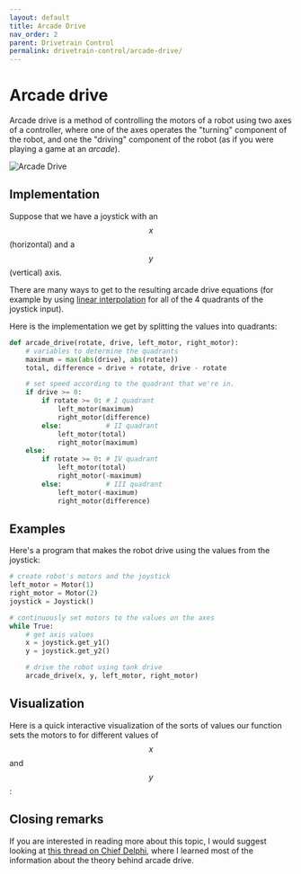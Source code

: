 ```yaml
---
layout: default
title: Arcade Drive
nav_order: 2
parent: Drivetrain Control
permalink: drivetrain-control/arcade-drive/
---
```


# Arcade drive
Arcade drive is a method of controlling the motors of a robot using two axes of a controller, where one of the axes operates the "turning" component of the robot, and one the "driving" component of the robot (as if you were playing a game at an *arcade*).

![Arcade Drive]({{site.url}}/assets/images/drivetrain-control/arcade-drive.png "Arcade Drive")


## Implementation
Suppose that we have a joystick with an $$x$$ (horizontal) and a $$y$$ (vertical) axis.

There are many ways to get to the resulting arcade drive equations (for example by using [linear interpolation](https://www.chiefdelphi.com/media/papers/download/3495) for all of the 4 quadrants of the joystick input).

Here is the implementation we get by splitting the values into quadrants:

```python
def arcade_drive(rotate, drive, left_motor, right_motor):
    # variables to determine the quadrants
    maximum = max(abs(drive), abs(rotate))
    total, difference = drive + rotate, drive - rotate

    # set speed according to the quadrant that we're in.
    if drive >= 0:
        if rotate >= 0: # I quadrant
            left_motor(maximum)
            right_motor(difference)
        else:           # II quadrant
            left_motor(total)
            right_motor(maximum)
    else:
        if rotate >= 0: # IV quadrant
            left_motor(total)
            right_motor(-maximum)
        else:           # III quadrant
            left_motor(-maximum)
            right_motor(difference)
```


## Examples
Here's a program that makes the robot drive using the values from the joystick:

```python
# create robot's motors and the joystick
left_motor = Motor(1)
right_motor = Motor(2)
joystick = Joystick()

# continuously set motors to the values on the axes
while True:
    # get axis values
    x = joystick.get_y1()
    y = joystick.get_y2()

    # drive the robot using tank drive
    arcade_drive(x, y, left_motor, right_motor)
```


## Visualization
Here is a quick interactive visualization of the sorts of values our function sets the motors to for different values of $$x$$ and $$y$$:

<div id="sketch-holder"></div>
<script src="../../assets/js/p5.min.js"></script>
  <script>
  function setup() {
    var width = document.getElementById('sketch-holder').offsetWidth;
  	const canvas = createCanvas(width, width);
    canvas.parent('sketch-holder');
  	textStyle(NORMAL);
  }

  function draw() {
  	background(255);

    textSize(26)
    fill(200)
    textAlign(CENTER, TOP)
    text("Arcade drive visualisation", width / 2, 20)
	  textAlign(CENTER, CENTER)
    text("II", width/4, height/4)
    text("I", width * 3/4, height/4)
    text("III", width/4, height * 3/4)
    text("IV", width * 3/4, height * 3/4)
    textSize(13)

  	scale(1, -1);
  	translate(width / 2, -height / 2);

  	y = float(-mouseY + height / 2) / (height / 2)
  	x = float(mouseX - width / 2) / (width / 2)

    if (x > 1) x = 1
    if (x < -1) x = -1
    if (y > 1) y = 1
    if (y < -1) y = -1

    fill(0)
    ellipseMode(CENTER)
    ellipse(x * width / 2, y * height / 2, 2, 2)
    textAlign(CENTER, CENTER)
    drawText("(" + Number(x.toFixed(2)) + ", " + Number(y.toFixed(2)) + ")", x * width / 2, y * height / 2 + 12)

    stroke(230)
    strokeWeight(1)
    line(-width/2, y * height / 2, width/2, y * height / 2)
    line(x * width / 2, -height/2, x * width / 2, height/2)
    stroke(0)

  	stroke(130)
  	strokeWeight(1)
  	line(-width / 2, 0, width / 2, 0)
  	line(0, -height / 2, 0, height / 2)
  	stroke(0)

  	strokeWeight(2.2)
  	line(0, 0, x * width / 2, 0)
  	line(0, 0, 0, y * height / 2)
  	strokeWeight(0)

  	fill(0)
  	textAlign(LEFT, CENTER)
  	drawText("y", 5, y * height / 4)

  	textAlign(CENTER, BOTTOM)
  	drawText("x", x * width / 4, 5)

  	motorSpeeds = arcadeDrive(x, y)

  	stroke(0)
  	strokeWeight(1)
  	line(width / 4, 0, width / 4, motorSpeeds[1] * height / 2)
  	line(-width / 4, 0, -width / 4, motorSpeeds[0] * height / 2)
  	strokeWeight(0)

    fill(0)
    textAlign(CENTER, CENTER)
    drawText("Right Motor\n" + Number(motorSpeeds[1].toFixed(2)), width / 4, motorSpeeds[1] * height / 4)
    drawText("Left Motor\n" + Number(motorSpeeds[0].toFixed(2)), -width / 4, motorSpeeds[0] * height / 4)
  }

  function arcadeDrive(x, y) {
  	maximum = max(abs(y), abs(x))
  	total = y + x
  	difference = y - x

  	if (y >= 0) {
  		if (x >= 0) return [maximum, difference]
  		else return [total, maximum]
  	} else {
  		if (x >= 0) return [total, -maximum]
  		else return [-maximum, difference]
  	}
  }

  function drawText(string, x, y, rotateBy = 0) {
  	push()
  	translate(x, y)
  	scale(1, -1)
  	rotate(rotateBy)
  	text(string, 0, 0)
  	pop()
  }

  function windowResized() {
    var width = document.getElementById('sketch-holder').offsetWidth;
    resizeCanvas(width, width);
  }
  </script>


## Closing remarks
If you are interested in reading more about this topic, I would suggest looking at [this thread on Chief Delphi](https://www.chiefdelphi.com/media/papers/2661), where I learned most of the information about the theory behind arcade drive.
